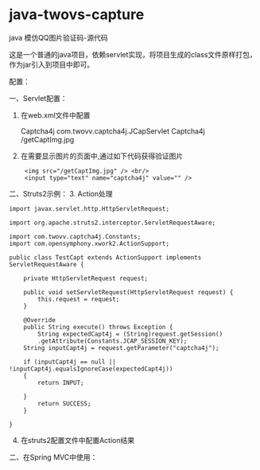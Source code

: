 java-twovs-capture
==================

java 模仿QQ图片验证码-源代码


这是一个普通的java项目，依赖servlet实现，将项目生成的class文件原样打包，作为jar引入到项目中即可。

配置：

一、Servlet配置：

1. 在web.xml文件中配置
	
	<servlet>
	        <servlet-name>Captcha4j</servlet-name>
	        <servlet-class>com.twovv.captcha4j.JCapServlet</servlet-class>
	</servlet>
	<servlet-mapping>
	        <servlet-name>Captcha4j</servlet-name>
	        <url-pattern>/getCaptImg.jpg</url-pattern>
	</servlet-mapping>
	
2. 在需要显示图片的页面中,通过如下代码获得验证图片

		<img src="/getCaptImg.jpg" /> <br/>
		<input type="text" name="captcha4j" value="" />
二、Struts2示例：
3. Action处理

	import javax.servlet.http.HttpServletRequest;

	import org.apache.struts2.interceptor.ServletRequestAware;
	
	import com.twovv.captcha4j.Constants;
	import com.opensymphony.xwork2.ActionSupport;
	
	public class TestCapt extends ActionSupport implements ServletRequestAware {
		
		private HttpServletRequest request;
		
		public void setServletRequest(HttpServletRequest request) {
			this.request = request;
		}
	
		@Override
		public String execute() throws Exception {
			String expectedCapt4j = (String)request.getSession()
		    .getAttribute(Constants.JCAP_SESSION_KEY);
		String inputCapt4j = request.getParameter("captcha4j");
		
		if (inputCapt4j == null || !inputCapt4j.equalsIgnoreCase(expectedCapt4j))
		{
			return INPUT;
			
		}
			return SUCCESS;
		}
	
	}	
	
4. 在struts2配置文件中配置Action结果			

二、在Spring MVC中使用：

